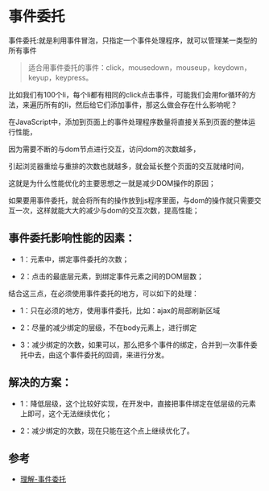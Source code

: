 # 事件委托

事件委托:就是利用事件冒泡，只指定一个事件处理程序，就可以管理某一类型的所有事件

>适合用事件委托的事件：click，mousedown，mouseup，keydown，keyup，keypress。

比如我们有100个li，每个li都有相同的click点击事件，可能我们会用for循环的方法，来遍历所有的li，然后给它们添加事件，那这么做会存在什么影响呢？

在JavaScript中，添加到页面上的事件处理程序数量将直接关系到页面的整体运行性能，

因为需要不断的与dom节点进行交互，访问dom的次数越多，

引起浏览器重绘与重排的次数也就越多，就会延长整个页面的交互就绪时间，

这就是为什么性能优化的主要思想之一就是减少DOM操作的原因；

如果要用事件委托，就会将所有的操作放到js程序里面，与dom的操作就只需要交互一次，这样就能大大的减少与dom的交互次数，提高性能；

## 事件委托影响性能的因素：

- 1：元素中，绑定事件委托的次数；

- 2：点击的最底层元素，到绑定事件元素之间的DOM层数；

结合这三点，在必须使用事件委托的地方，可以如下的处理：

- 1：只在必须的地方，使用事件委托，比如：ajax的局部刷新区域

- 2：尽量的减少绑定的层级，不在body元素上，进行绑定

- 3：减少绑定的次数，如果可以，那么把多个事件的绑定，合并到一次事件委托中去，由这个事件委托的回调，来进行分发。

## 解决的方案：

- 1：降低层级，这个比较好实现，在开发中，直接把事件绑定在低层级的元素上即可，这个无法继续优化；

- 2：减少绑定的次数，现在只能在这个点上继续优化了。

## 参考
- [理解-事件委托](http://www.zhangyunling.com/564.html)
